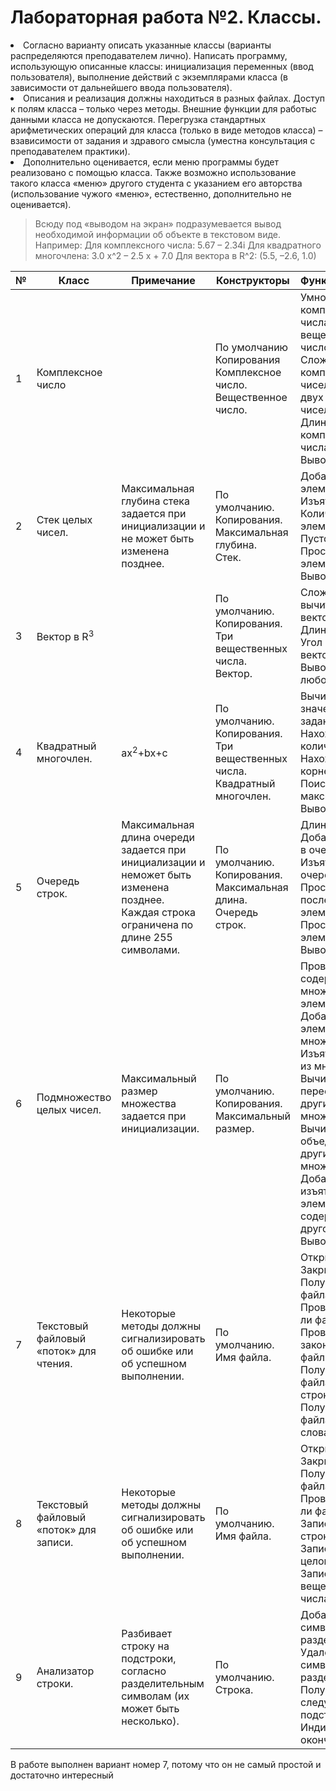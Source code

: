 

# Лабораторная работа №2. Классы.

<li>Согласно варианту описать указанные классы (варианты распределяются преподавателем лично). Написать программу, использующую описанные классы: инициализация переменных (ввод пользователя), выполнение действий с экземплярами класса (в зависимости от дальнейшего ввода пользователя).</li>
<li>Описания и реализация должны находиться в разных файлах. Доступ к полям класса – только через методы. Внешние функции для работыс данными класса не допускаются. Перегрузка стандартных арифметических операций для класса (только в виде методов класса) – взависимости от задания и здравого смысла (уместна консультация с преподавателем практики).</li>
<li>Дополнительно оценивается, если меню программы будет реализовано с помощью класса. Также возможно использование такого класса «меню» другого студента с указанием его авторства (использование чужого «меню», естественно, дополнительно не оценивается).</li>

> Всюду под «выводом на экран» подразумевается вывод необходимой информации об объекте в текстовом виде.
> Например:
> Для комплексного числа: 5.67 – 2.34i
> Для квадратного многочлена: 3.0 x^2 – 2.5 x + 7.0
> Для вектора в R^2: (5.5, –2.6, 1.0)

|№| Класс | Примечание | Конструкторы | Функциональность|
|---|---|---|---|---|
|1|Комплексное число||По умолчанию<br>Копирования<br>Комплексное число.<br>Вещественное число.| Умножение комплексного числа на вещественное число.<br>Сложение двух комплексных чисел. Умножение двух комплексных чисел. <br>Длина комплексного числа.<br>Вывод на экран.|
|2|Стек целых чисел.|Максимальная глубина стека задается при инициализации и не может быть изменена позднее.|По умолчанию.<br>Копирования.<br>Максимальная глубина.<br>Стек.|Добавление элемента.<br>Изъятие элемента.<br>Количество элементов.<br>Пустота стека.<br>Просмотр верхнего элемента.<br>Вывод на экран.|
|3|Вектор в R<sup>3</sup>||По умолчанию.<br>Копирования.<br>Три вещественных числа.<br>Вектор.|Сложение и вычитание векторов.<br>Длина вектора.<br>Угол с другим вектором.<br>Вывод на экран (в любом виде).|
|4|Квадратный многочлен.|ax<sup>2</sup>+bx+c|По умолчанию.<br>Копирования.<br>Три вещественных числа.<br>Квадратный многочлен.|Вычисления значения в заданной точке.<br>Нахождения количества корней.<br>Нахождение корней.<br>Поиск минимума/максимума.<br>Вывод на экран.|
|5|Очередь строк.|Максимальная длина очереди задается при инициализации и неможет быть изменена позднее.<br>Каждая строка ограничена по длине 255 символами.|По умолчанию.<br>Копирования.<br>Максимальная длина.<br>Очередь строк.|Длина очереди.<br>Добавление строки в очередь.<br>Изъятие строки из очереди.<br>Просмотр последнего элемента.<br>Просмотр первого элемента.<br>Вывод на экран.|
|6|Подмножество целых чисел.|Максимальный размер множества задается при инициализации.|По умолчанию.<br>Копирования.<br>Максимальный размер.|Проверка на содержание во множестве элемента.<br>Добавление элемента во множество.<br>Изъятие элемента из множества.<br>Вычисление пересечения с другим множеством<br>Вычисление объединения с другим множеством.<br>Добавление/изъятие всех элементов, содержащихся в другом множестве.<br>Вывод на экран.|
|7|Текстовый файловый «поток» для чтения.|Некоторые методы должны сигнализировать об ошибке или об успешном выполнении.|По умолчанию.<br>Имя файла.|Открытие файла.<br>Закрытие файла.<br>Получение имени файла.<br>Проверка, открыт ли файл.<br>Проверка, не закончился ли файл.<br>Получение из файла следующей строки.<br>Получение из файла следующего слова.|
|8|Текстовый файловый «поток» для записи.|Некоторые методы должны сигнализировать об ошибке или об успешном выполнении.|По умолчанию.<br>Имя файла.|Открытие файла.<br>Закрытие файла.<br>Получение имени файла.<br>Проверка, открыт ли файл.<br>Запись в файл строки. <br>Запись в файл целого числа.<br>Запись в файл вещественного числа.|
|9|Анализатор строки.|Разбивает строку на подстроки, согласно разделительным символам (их может быть несколько).|По умолчанию.<br>Строка.|Добавление символа разделителя.<br>Удаление всех символов-разделителей.<br>Получение следующей подстроки.<br>Индикация окончания анализа.|

В работе выполнен вариант номер 7, потому что он не самый простой и достаточно интересный
